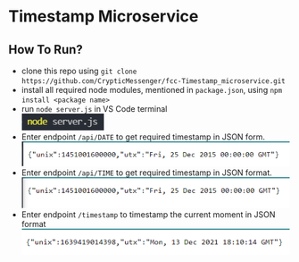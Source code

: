 # Timestamp Microservice
## How To Run?
- clone this repo using `git clone https://github.com/CrypticMessenger/fcc-Timestamp_microservice.git`
- install all required node modules, mentioned in `package.json`, using `npm install <package name>`
- run `node server.js` in VS Code terminal<br>
  <img src="asset/nodejsserver.png">
- Enter endpoint ```/api/DATE``` to get required timestamp in JSON form.
  <img src="asset/date.png">
- Enter endpoint ```/api/TIME``` to get required timestamp in JSON format.
  <img src="asset/time.png">
- Enter endpoint ```/timestamp``` to timestamp the current moment in JSON format <br>
  <img src="https://raw.githubusercontent.com/CrypticMessenger/fcc-Timestamp_microservice/main/asset/timestamp.PNG">
